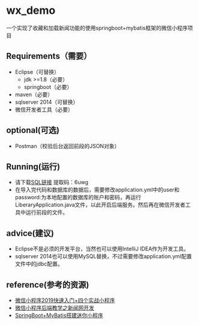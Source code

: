 # wx_demo
一个实现了收藏和加载新闻功能的使用springboot+mybatis框架的微信小程序项目
## Requirements（需要）
* Eclipse（可替换）
    * jdk >=1.8（必要）
    * springboot（必要）
* maven（必要）
* sqlserver 2014（可替换）
* 微信开发者工具（必要）
## optional(可选)
* Postman（校验后台返回前段的JSON对象）
## Running(运行)
* 请下载[SQL链接](https://pan.baidu.com/s/18JMQ4yM2iRiGK0iUMFRh4g)  提取码：6uwg
* 在导入完代码和数据库的数据后，需要修改application.yml中的user和password:为本地配置的数据库的账户和密码，再运行LiberaryApplication.java文件，以此开启后端服务。然后再在微信开发者工具中运行前段的文件。
## advice(建议)
 * Eclipse不是必须的开发平台，当然也可以使用IntelliJ IDEA作为开发工具。
 * sqlserver 2014也可以使用MySQL替换，不过需要修改application.yml配置文件中的jdbc配置。
## reference(参考的资源)
* [微信小程序2019快速入门+四个实战小程序](https://www.bilibili.com/video/BV1i4411c7dU)
* [微信小程序后端教学之新闻网开发](https://www.bilibili.com/video/BV1G7411P7Re?t=140&p=9)
* [SpringBoot+MyBatis搭建迷你小程序](https://www.imooc.com/learn/945)

